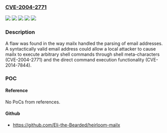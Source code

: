 ### [CVE-2004-2771](https://cve.mitre.org/cgi-bin/cvename.cgi?name=CVE-2004-2771)
![](https://img.shields.io/static/v1?label=Product&message=Red%20Hat%20Enterprise%20Linux%206&color=blue)
![](https://img.shields.io/static/v1?label=Product&message=Red%20Hat%20Enterprise%20Linux%207&color=blue)
![](https://img.shields.io/static/v1?label=Version&message=!%200%3A12.4-8.el6_6%20&color=brighgreen)
![](https://img.shields.io/static/v1?label=Version&message=!%200%3A12.5-12.el7_0%20&color=brighgreen)
![](https://img.shields.io/static/v1?label=Vulnerability&message=Improper%20Neutralization%20of%20Special%20Elements%20used%20in%20an%20OS%20Command%20('OS%20Command%20Injection')&color=brighgreen)

### Description

A flaw was found in the way mailx handled the parsing of email addresses. A syntactically valid email address could allow a local attacker to cause mailx to execute arbitrary shell commands through shell meta-characters (CVE-2004-2771) and the direct command execution functionality (CVE-2014-7844).

### POC

#### Reference
No PoCs from references.

#### Github
- https://github.com/Eli-the-Bearded/heirloom-mailx

